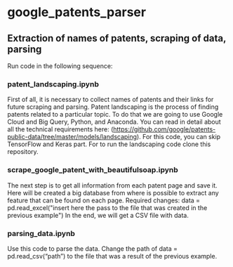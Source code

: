 # google_patents_parser
## Extraction of names of patents, scraping of data, parsing

Run code in the following sequence:

 ### patent_landscaping.ipynb
First of all, it is necessary to collect names of patents and their links for future scraping and parsing. Patent landscaping is the process of finding patents related to a particular topic. To do that we are going to use Google Cloud and Big Query, Python, and Anaconda. You can read in detail about all the technical requirements here: (https://github.com/google/patents-public-data/tree/master/models/landscaping). For this code, you can skip TensorFlow and Keras part. For to run the landscaping code clone this repository.
 ### scrape_google_patent_with_beautifulsoap.ipynb
The next step is to get all information from each patent page and save it. Here will be created a big database from where is possible to extract any feature that can be found on each page.  Required changes:
data = pd.read_excel("insert here the pass to the file that was created in the previous example")
In the end, we will get a CSV file with data.
###  parsing_data.ipynb
Use this code to parse the data. Change the path of data = pd.read_csv(“path”) to the file that was a result of the previous example. 
